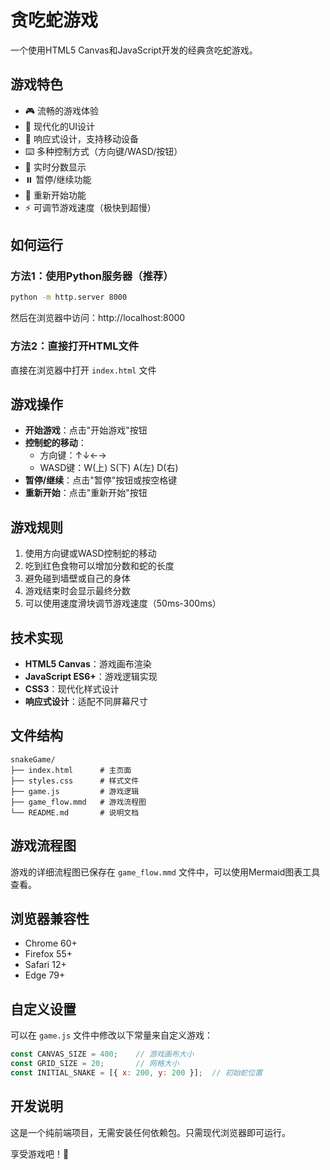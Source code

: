 # 贪吃蛇游戏

一个使用HTML5 Canvas和JavaScript开发的经典贪吃蛇游戏。

## 游戏特色

- 🎮 流畅的游戏体验
- 🎨 现代化的UI设计
- 📱 响应式设计，支持移动设备
- ⌨️ 多种控制方式（方向键/WASD/按钮）
- 🎯 实时分数显示
- ⏸️ 暂停/继续功能
- 🔄 重新开始功能
- ⚡ 可调节游戏速度（极快到超慢）

## 如何运行

### 方法1：使用Python服务器（推荐）
```bash
python -m http.server 8000
```
然后在浏览器中访问：http://localhost:8000

### 方法2：直接打开HTML文件
直接在浏览器中打开 `index.html` 文件

## 游戏操作

- **开始游戏**：点击"开始游戏"按钮
- **控制蛇的移动**：
  - 方向键：↑↓←→
  - WASD键：W(上) S(下) A(左) D(右)
- **暂停/继续**：点击"暂停"按钮或按空格键
- **重新开始**：点击"重新开始"按钮

## 游戏规则

1. 使用方向键或WASD控制蛇的移动
2. 吃到红色食物可以增加分数和蛇的长度
3. 避免碰到墙壁或自己的身体
4. 游戏结束时会显示最终分数
5. 可以使用速度滑块调节游戏速度（50ms-300ms）

## 技术实现

- **HTML5 Canvas**：游戏画布渲染
- **JavaScript ES6+**：游戏逻辑实现
- **CSS3**：现代化样式设计
- **响应式设计**：适配不同屏幕尺寸

## 文件结构

```
snakeGame/
├── index.html      # 主页面
├── styles.css      # 样式文件
├── game.js         # 游戏逻辑
├── game_flow.mmd   # 游戏流程图
└── README.md       # 说明文档
```

## 游戏流程图

游戏的详细流程图已保存在 `game_flow.mmd` 文件中，可以使用Mermaid图表工具查看。

## 浏览器兼容性

- Chrome 60+
- Firefox 55+
- Safari 12+
- Edge 79+

## 自定义设置

可以在 `game.js` 文件中修改以下常量来自定义游戏：

```javascript
const CANVAS_SIZE = 400;    // 游戏画布大小
const GRID_SIZE = 20;       // 网格大小
const INITIAL_SNAKE = [{ x: 200, y: 200 }];  // 初始蛇位置
```

## 开发说明

这是一个纯前端项目，无需安装任何依赖包。只需现代浏览器即可运行。

享受游戏吧！🐍
